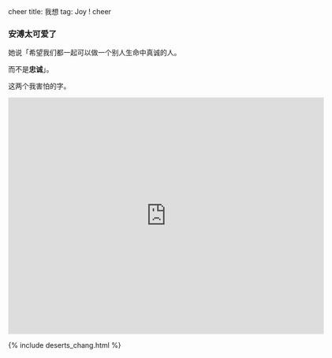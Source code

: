 cheer
title: 我想
tag: Joy !
cheer

### 安溥太可爱了

她说「希望我们都一起可以做一个别人生命中真诚的人。 

而不是**忠诚**」。

这两个我害怕的字。

<div markdown = "0">
<iframe width=640 height=480 src="https://www.youtube.com/embed/kfse
W1A9NQI?vq=hd720" frameborder="0" allow="autoplay; encrypted-media" 
allowfullscreen></iframe>
</div>

{% include deserts_chang.html %}

